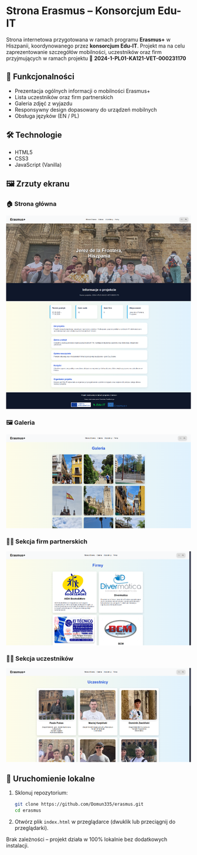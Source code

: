 # Strona Erasmus – Konsorcjum Edu-IT

Strona internetowa przygotowana w ramach programu **Erasmus+** w Hiszpanii, koordynowanego przez **konsorcjum Edu-IT**. Projekt ma na celu zaprezentowanie szczegółów mobilności, uczestników oraz firm przyjmujących w ramach projektu
📄 **2024-1-PL01-KA121-VET-000231170**

## 🧩 Funkcjonalności

- Prezentacja ogólnych informacji o mobilności Erasmus+
- Lista uczestników oraz firm partnerskich
- Galeria zdjęć z wyjazdu
- Responsywny design dopasowany do urządzeń mobilnych
- Obsługa języków (EN / PL)

## 🛠️ Technologie

- HTML5
- CSS3
- JavaScript (Vanilla)

## 🖼️ Zrzuty ekranu

### 🏠 Strona główna

![Strona główna](./images/screenshots/homepage-erasmus-page.png)

### 🖼️ Galeria

![Galeria](./images/screenshots/gallery-erasmus-page.png)

### 👨‍💼 Sekcja firm partnerskich

![Firmy partnerskie](./images/screenshots/companies-erasmus-page.png)

### 👩‍🎓 Sekcja uczestników

![Uczestnicy](./images/screenshots/participants-erasmus-page.png)

## 🚀 Uruchomienie lokalne

1. Sklonuj repozytorium:

   ```bash
   git clone https://github.com/Domun335/erasmus.git
   cd erasmus
   ```

2. Otwórz plik `index.html` w przeglądarce (dwuklik lub przeciągnij do przeglądarki).

Brak zależności – projekt działa w 100% lokalnie bez dodatkowych instalacji.
